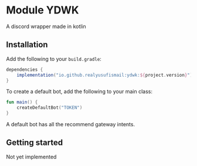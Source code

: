 # Module YDWK

A discord wrapper made in kotlin

## Installation

Add the following to your `build.gradle`:

```gradle
dependencies {
    implementation("io.github.realyusufismail:ydwk:${project.version}")
}
```

To create a default bot, add the following to your main class:

```kotlin
fun main() {
    createDefaultBot("TOKEN")
}
```

A default bot has all the recommend gateway intents.

## Getting started
Not yet implemented

